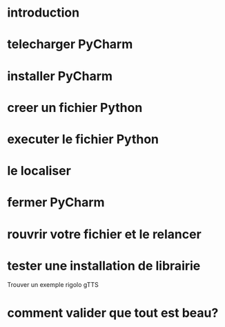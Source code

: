 # introduction



# telecharger PyCharm

# installer PyCharm

# creer un fichier Python

# executer le fichier Python

# le localiser  

# fermer PyCharm 

# rouvrir votre fichier et le relancer

# tester une installation de librairie

Trouver un exemple rigolo gTTS

# comment valider que tout est beau?
